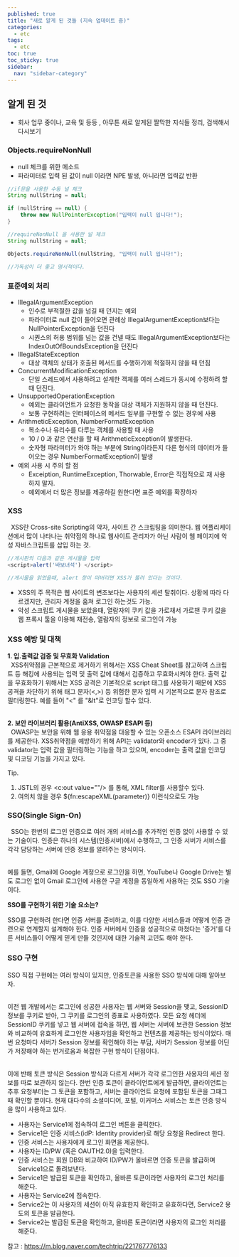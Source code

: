 ```yaml
---
published: true
title: "새로 알게 된 것들 (지속 업데이트 중)"
categories:
  - etc
tags:
  - etc
toc: true
toc_sticky: true
sidebar:
  nav: "sidebar-category"
---
```


## 알게 된 것
* 회사 업무 중이나, 교육 및 등등 , 아무튼 새로 알게된 짤막한 지식들 정리, 검색해서 다시보기

### Objects.requireNonNull
* null 체크를 위한 메소드
* 파라미터로 입력 된 값이 null 이라면 NPE 발생, 아니라면 입력값 반환
  
```java
//if문을 사용한 수동 널 체크
String nullString = null;

if (nullString == null) {
    throw new NullPointerException("입력이 null 입니다!");
}

//requireNonNull 을 사용한 널 체크
String nullString = null;

Objects.requireNonNull(nullString, "입력이 null 입니다!");

//가독성이 더 좋고 명시적이다.

```

### 표준예외 처리
* IllegalArgumentException 
  * 인수로 부적절한 값을 넘길 때 던지는 예외
  * 파라미터로 null 값이 들어오면 관례상 IllegalArgumentException보다는 NullPointerException을 던진다
  * 시퀀스의 허용 범위를 넘는 값을 건넬 때도 IllegalArgumentException보다는 IndexOutOfBoundsException을 던진다
* IllegalStateException
  * 대상 객체의 상태가 호출된 메서드를 수행하기에 적절하지 않을 때 던짐
* ConcurrentModificationException
  * 단일 스레드에서 사용하려고 설계한 객체를 여러 스레드가 동시에 수정하려 할 때 던진다.
* UnsupportedOperationException
  * 예외는 클라이언트가 요청한 동작을 대상 객체가 지원하지 않을 때 던진다.
  * 보통 구현하려는 인터페이스의 메서드 일부를 구현할 수 없는 경우에 사용
* ArithmeticException, NumberFormatException
  * 복소수나 유리수를 다루는 객체를 사용할 때 사용
  * 10 / 0 과 같은 연산을 할 때 ArithmeticException이 발생한다.
  * 숫자형 파라미터가 와야 하는 부분에 String이라든지 다른 형식의 데이터가 들어오는 경우 NumberFormatException이 발생
* 예외 사용 시 주의 할 점
  * Exceiption, RuntimeException, Thorwable, Error은 직접적으로 재 사용 하지 말자.
  * 예외에서 더 많은 정보를 제공하길 원한다면 표준 예외를 확장하자

### XSS
&nbsp; XSS란 Cross-site Scripting의 약자, 사이트 간 스크립팅을 의미한다. 웹 어플리케이션에서 많이 나타나는 취약점의 하나로 웹사이트 관리자가 아닌 사람이 웹 페이지에 악성 자바스크립트를 삽입 하는 것.

```javascript
//게시판의 다음과 같은 게시물을 입력
<script>alert('바보녀석') </script>

//게시물을 읽었을때, alert 창이 떠버리면 XSS가 뚫려 있다는 것이다.

```

* XSS의 주 목적은 웹 사이트의 변조보다는 사용자의 세션 탈취이다. 상황에 따라 다르겠지만, 관리자 계정을 훔쳐 로그인 하는것도 가능.
* 악성 스크립트 게시물을 보았을때, 열람자의 쿠키 값을 가로채서 가로챈 쿠키 값을 웹 프록시 툴을 이용해 재전송, 열람자의 정보로 로그인이 가능

### XSS 예방 및 대책
**1. 입.출력값 검증 및 무효화 Validation** <br>
&nbsp; XSS취약점을 근본적으로 제거하기 위해서는 XSS Cheat Sheet를 참고하여 스크립트 등 해킹에 사용되는 입력 및 출력 값에 대해서 검증하고 무효화시켜야 한다. 출력 값을 무효화하기 위해서는 XSS 공격은 기본적으로 script 태그를 사용하기 때문에 XSS 공격을 차단하기 위해 태그 문자(<,>) 등 위험한 문자 입력 시 기본적으로 문자 참조로 필터링한다. 예를 들어 "<" 를 "&lt"로 인코딩 할수 있다.
<br><br>

**2. 보안 라이브러리 활용(AntiXSS, OWASP ESAPI 등)** <br>
&nbsp; OWASP는 보안을 위해 웹 응용 취약점을 대응할 수 있는 오픈소스 ESAPI 라이브러리를 제공한다. XSS취약점을 예방하기 위해 API는 validator와 encoder가 있다. 그 중 validator는 입력 값을 필터링하는 기능을 하고 있으며, encoder는 출력 값을 인코딩 및 디코딩 기능을 가지고 있다.

Tip. 
1. JSTL의 경우 <c:out value=""/> 를 통해, XML filter를 사용할수 있다.
2. 여의치 않을 경우 ${fn:escapeXML(parameter)} 이런식으로도 가능


### SSO(Single Sign-On)
&nbsp; SSO는 한번의 로그인 인증으로 여러 개의 서비스를 추가적인 인증 없이 사용할 수 있는 기술이다. 인증은 하나의 시스템(인증서버)에서 수행하고, 그 인증 서버가 서비스를 각각 담당하는 서버에 인증 정보를 알려주는 방식이다.<br><br>

예를 들면, Gmail에 Google 계정으로 로그인을 하면, YouTube나 Google Drive는 별도 로그인 없이 Gmail 로그인에 사용한 구글 계정을 동일하게 사용하는 것도 SSO 기술이다.

**SSO를 구현하기 위한 기술 요소는?**

SSO를 구현하려 한다면 인증 서버를 준비하고, 이를 다양한 서비스들과 어떻게 인증 관련으로 연계할지 설계해야 한다. 인증 서버에서 인증을 성공적으로 마쳤다는 '증거'를 다른 서비스들이 어떻게 믿게 만들 것인지에 대한 기술적 고민도 해야 한다.


### SSO 구현
SSO 직접 구현에는 여러 방식이 있지만, 인증토큰을 사용한 SSO 방식에 대해 알아보자.<br><br>

이전 웹 개발에서는 로그인에 성공한 사용자는 웹 서버와 Session을 맺고, SessionID정보를 쿠키로 받아, 그 쿠키를 로그인의 증표로 사용하였다. 모든 요청 헤더에 SessionID 쿠키를 넣고 웹 서버에 접속을 하면, 웹 서버는 서버에 보관한 Session 정보와 비교하여 유효하게 로그인한 사용자임을 확인하고 컨텐츠를 제공하는 방식이었다. 매번 요청마다 서버가 Session 정보를 확인해야 하는 부담, 서버가 Session 정보를 어딘가 저장해야 하는 번거로움과 복잡한 구현 방식이 단점이다.<br><br>

이에 반해 토큰 방식은 Session 방식과 다르게 서버가 각각 로그인한 사용자의 세션 정보를 따로 보관하지 않는다. 한번 인증 토큰이 클라이언트에게 발급하면, 클라이언트는 추후 요청부터는 그 토큰을 포함하고, 서버는 클라이언트 요청에 포함된 토큰을 그때그때 확인할 뿐이다. 현재 대다수의 소셜미디어, 포털, 이커머스 서비스는 토큰 인증 방식을 많이 사용하고 있다.


* 사용자는 Service1에 접속하여 로그인 버튼을 클릭한다.
* Service1은 인증 서비스(idP: Identity provider)로 해당 요청을 Redirect 한다.
* 인증 서비스는 사용자에게 로그인 화면을 제공한다.
* 사용자는 ID/PW (혹은 OAUTH2.0)을 입력한다.
* 인증 서비스는 회원 DB와 비교하여 ID/PW가 올바르면 인증 토큰을 발급하며 Service1으로 돌려보낸다.
* Service1은 발급된 토큰을 확인하고, 올바른 토큰이라면 사용자의 로그인 처리를 해준다.
* 사용자는 Service2에 접속한다.
* Service2는 이 사용자의 세션이 아직 유효한지 확인하고 유효하다면, Service2 용도의 토큰을 발급한다.
* Service2는 발급된 토큰을 확인하고, 올바른 토큰이라면 사용자의 로그인 처리를 해준다.

참고 : https://m.blog.naver.com/techtrip/221767776133